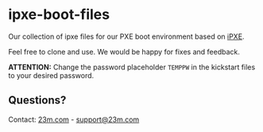 # ipxe-boot-files

Our collection of ipxe files for our PXE boot environment based on [iPXE](https://ipxe.org/).

Feel free to clone and use. We would be happy for fixes and feedback.

**ATTENTION:** Change the password placeholder `TEMPPW` in the kickstart files to your desired password.

## Questions?
Contact: [23m.com](https:/23m.com) - support@23m.com
